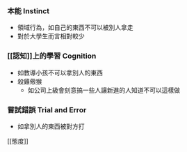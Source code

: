 ### 本能 Instinct
- 領域行為，如自己的東西不可以被別人拿走
- 對於大學生而言相對較少
### [[認知]]上的學習 Cognition
- 如教導小孩不可以拿別人的東西
- 殺雞儆猴
	- 如公司上級會刻意搞一些人讓新進的人知道不可以這樣做
### 嘗試錯誤 Trial and Error
- 如拿別人的東西被對方打

[[態度]]
